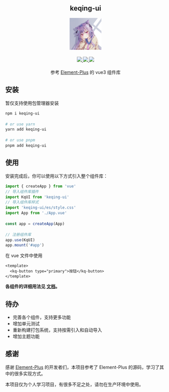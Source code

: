 <div align="center">
  <h2>keqing-ui</h2>
  <img src="./docs/public/images/aqing.jpg" width="100px">
</div>

<h4 align="center">
    <a href="#">
        <img src="https://img.shields.io/badge/language-vue3--ts-3178c6">
    </a>
    <a href="#">
        <img src="https://img.shields.io/github/stars/lovezhangchuangxin/keqing-ui">
    </a>
    <a href="#">
        <img src="https://img.shields.io/github/license/lovezhangchuangxin/keqing-ui">
    </a>
</h4>

<p align="center">参考 <a href="https://github.com/element-plus/element-plus">Element-Plus</a> 的 vue3 组件库</p>

## 安装

暂仅支持使用包管理器安装

```bash
npm i keqing-ui

# or use yarn
yarn add keqing-ui

# or use pnpm
pnpm add keqing-ui
```

## 使用

安装完成后，你可以使用以下方式引入整个组件库：

```ts
import { createApp } from 'vue'
// 导入组件库插件
import KqUI from 'keqing-ui'
// 导入组件库样式
import 'keqing-ui/es/style.css'
import App from './App.vue'

const app = createApp(App)

// 注册组件库
app.use(KqUI)
app.mount('#app')
```

在 vue 文件中使用

```vue
<template>
  <kq-button type="primary">按钮</kq-button>
</template>
```

**各组件的详细用法见 [文档](https://lovezhangchuangxin.github.io/keqing-ui/)。**

## 待办

- 完善各个组件，支持更多功能
- 增加单元测试
- 重新构建打包系统，支持按需引入和自动导入
- 增加主题功能

## 感谢

感谢 [Element-Plus](https://github.com/element-plus/element-plus) 的开发者们，本项目参考了 Element-Plus 的源码，学习了其中的很多实现方式。

本项目仅为个人学习项目，有很多不足之处，请勿在生产环境中使用。
